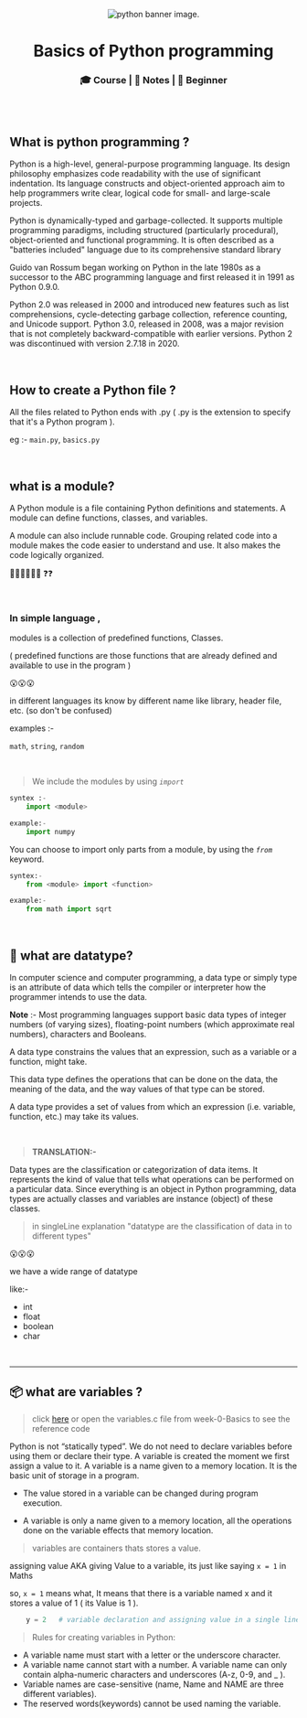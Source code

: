 <p align="center">
  <img src="https://1.bp.blogspot.com/-tRUfbhCbapU/Xo_xGuV6CJI/AAAAAAAAbzU/8QhYnL0p06ceYd43zO-mubZ-DFIev0n0wCLcBGAsYHQ/w1200-h630-p-k-no-nu/How-to-Learn-Python.jpg" alt=" python banner image."><br>

<h1 align="center">  Basics of Python programming  </h1>
<h3 align="center">🎓 Course | 📝 Notes | 🔰 Beginner</h3>

<br>
<br>

## What is python programming ?

Python is a high-level, general-purpose programming language. Its design philosophy emphasizes code readability with the use of significant indentation. Its language constructs and object-oriented approach aim to help programmers write clear, logical code for small- and large-scale projects.

Python is dynamically-typed and garbage-collected. It supports multiple programming paradigms, including structured (particularly procedural), object-oriented and functional programming. It is often described as a "batteries included" language due to its comprehensive standard library

Guido van Rossum began working on Python in the late 1980s as a successor to the ABC programming language and first released it in 1991 as Python 0.9.0.

Python 2.0 was released in 2000 and introduced new features such as list comprehensions, cycle-detecting garbage collection, reference counting, and Unicode support. Python 3.0, released in 2008, was a major revision that is not completely backward-compatible with earlier versions. Python 2 was discontinued with version 2.7.18 in 2020.

<br>


## How to create a Python file ?

All the files related to Python ends with .py ( .py is the extension to specify that it's a Python program ).

eg :- `main.py`, `basics.py`

<br>


## what is a module?

A Python module is a file containing Python definitions and statements. A module can define functions, classes, and variables.

A module can also include runnable code. Grouping related code into a module makes the code easier to understand and use. It also makes the code logically organized.

😵‍💫😵‍💫😵‍💫 ❓❓

<br>

### In simple language ,

modules is a collection of predefined functions, Classes.

( predefined functions are those functions that are already defined and available to use in the program )

😮😮😮

in different languages its know by different name like library, header file, etc. (so don't be confused)

examples :-

`math`, `string`, `random`

<br>

> We include the modules by using _`import`_

```python
syntex :-
    import <module>
```

```python
example:-
    import numpy
```

You can choose to import only parts from a module, by using the _`from`_ keyword.

```py
syntex:-
    from <module> import <function>

example:-
    from math import sqrt
```

<br>

## 🤖 what are datatype?

In computer science and computer programming,
a data type or simply type is an attribute of data which tells the compiler or interpreter how the programmer intends to use the data.

**Note** :- Most programming languages support basic data types of integer numbers (of varying sizes),
floating-point numbers (which approximate real numbers), characters and Booleans.

A data type constrains the values that an expression, such as a variable or a function, might take.

This data type defines the operations that can be done on the data, the meaning of the data, and the way values of that type can be stored.

A data type provides a set of values from which an expression (i.e. variable, function, etc.) may take its values.

<br>

> **TRANSLATION:-**

Data types are the classification or categorization of data items. It represents the kind of value that tells what operations can be performed on a particular data. Since everything is an object in Python programming, data types are actually classes and variables are instance (object) of these classes.

> in singleLine explanation "datatype are the classification of data in to different types"

😮😮😮

we have a wide range of datatype

like:-

-   int
-   float
-   boolean
-   char

<br>

---

## 📦 what are variables ?

> click [here](../week-0-basics/code/variables.py) or open the variables.c file from week-0-Basics to see the reference code

Python is not “statically typed”. We do not need to declare variables before using them or declare their type. A variable is created the moment we first assign a value to it. A variable is a name given to a memory location. It is the basic unit of storage in a program.

-   The value stored in a variable can be changed during program execution.

-   A variable is only a name given to a memory location, all the operations done on the variable effects that memory location.

> variables are containers thats stores a value.

assigning value AKA giving Value to a variable, its just like saying `x = 1` in Maths

so, `x = 1` means what, It means that there is a variable named x and it stores a value of 1 ( its Value is 1 ).

```python
    y = 2	# variable declaration and assigning value in a single line
```

> Rules for creating variables in Python:

-   A variable name must start with a letter or the underscore character.
-   A variable name cannot start with a number.
    A variable name can only contain alpha-numeric characters and underscores (A-z, 0-9, and \_ ).
-   Variable names are case-sensitive (name, Name and NAME are three different variables).
-   The reserved words(keywords) cannot be used naming the variable.
